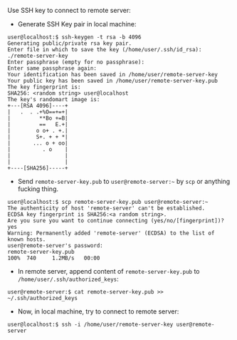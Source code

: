 Use SSH key to connect to remote server:

- Generate SSH Key pair in local machine:

```console
user@localhost:$ ssh-keygen -t rsa -b 4096 
Generating public/private rsa key pair.
Enter file in which to save the key (/home/user/.ssh/id_rsa): ./remote-server-key
Enter passphrase (empty for no passphrase): 
Enter same passphrase again: 
Your identification has been saved in /home/user/remote-server-key
Your public key has been saved in /home/user/remote-server-key.pub
The key fingerprint is:
SHA256: <random string> user@localhost
The key's randomart image is:
+---[RSA 4096]----+
|   .  . .+%O==+=+|
|         **Bo +=B|
|         ==   E.+|
|        o o+ . +.|
|        S+. + + *|
|       ... o + oo|
|          . o    |
|                 |
|                 |
+----[SHA256]-----+
```

- Send `remote-server-key.pub` to `user@remote-server:~` by `scp` or anything fucking thing.

```console
user@localhost:$ scp remote-server-key.pub user@remote-server:~ 
The authenticity of host 'remote-server' can't be established.
ECDSA key fingerprint is SHA256:<a random string>.
Are you sure you want to continue connecting (yes/no/[fingerprint])? yes
Warning: Permanently added 'remote-server' (ECDSA) to the list of known hosts.
user@remote-server's password: 
remote-server-key.pub                                                                                                       100%  740     1.2MB/s   00:00
```

- In remote server, append content of `remote-server-key.pub` to `/home/user/.ssh/authorized_keys`:

```console 
user@remote-server:$ cat remote-server-key.pub >> ~/.ssh/authorized_keys
```

- Now, in local machine, try to connect to remote server:

```console
user@localhost:$ ssh -i /home/user/remote-server-key user@remote-server
```
